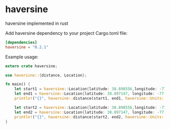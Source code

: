 # haversine
haversine implemented in rust

Add haversine dependency to your project Cargo.toml file:
```toml
[dependencies]
haversine = "0.2.1"
```

Example usage:
```rust
extern crate haversine;

use haversine::{distance, Location};

fn main() {
    let start1 = haversine::Location{latitude: 38.898556,longitude: -77.037852};
    let end1 = haversine::Location{latitude: 38.897147, longitude: -77.043934};
    println!("{}", haversine::distance(start1, end1, haversine::Units::Miles));

    let start2 = haversine::Location{latitude: 38.898556,longitude: -77.037852};
    let end2 = haversine::Location{latitude: 38.897147, longitude: -77.043934};
    println!("{}", haversine::distance(start2, end2, haversine::Units::Kilometers));
}
```
